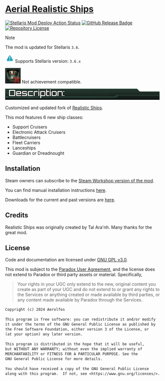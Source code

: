 # [Aerial Realistic Ships](https://steamcommunity.com/sharedfiles/filedetails/?id=2815979895)

[![Stellaris Mod Deploy Action Status](https://github.com/aerolfos/aerial_realistic_ships/actions/workflows/deployStellarisMod.yml/badge.svg)](https://github.com/aerolfos/aerial_realistic_ships/actions/workflows/deployStellarisMod.yml)
[![GitHub Release Badge](https://img.shields.io/github/v/release/aerolfos/aerial_realistic_ships?logo=github&style=flat)](https://github.com/Aerolfos/aerial_realistic_ships/releases/latest)
[![Repository License](https://img.shields.io/github/license/aerolfos/aerial_realistic_ships?style=flat&color=brightgreen)](LICENSE)
<!---[![Discord](https://img.shields.io/discord/739835273969664050?style=flat&label=Discord&logo=discord&logoColor=white&color=7289DA)](https://discord.com/invite/xUrG9wh)--->

> [!NOTE]
> The mod is updated for Stellaris `3.6`.

![Blue Triangle](https://raw.githubusercontent.com/Aerolfos/stellaris_mod_deploy_action/main/assets/blue_caution_triangle.png) Supports Stellaris version: `3.6.x`

![No Achievement Icon](https://raw.githubusercontent.com/Aerolfos/stellaris_mod_deploy_action/main/assets/not_victorious_small.png) Not achievement compatible.

![Description:](https://raw.githubusercontent.com/Aerolfos/stellaris_mod_deploy_action/main/assets/header_description_1.png)

Customized and updated fork of [Realistic Ships](https://steamcommunity.com/sharedfiles/filedetails/?id=725596168).

This mod features 6 new ship classes:

- Support Cruisers
- Electronic Attack Cruisers
- Battlecruisers
- Fleet Carriers
- Lanceships
- Guardian or Dreadnought


## Installation
Steam owners can subscribe to the [Steam Workshop version of the mod](https://steamcommunity.com/sharedfiles/filedetails/?id=2815979895).

You can find manual installation instructions [here](https://github.com/Aerolfos/stellaris_mod_deploy_action/wiki/Mod-Installation).

Downloads for the current and past versions are [here](https://github.com/Aerolfos/aerial_realistic_ships/releases).

## Credits
Realistic Ships was originally created by Tal Ara'nh. Many thanks for the great mod.

## License
Code and documentation are licensed under [GNU GPL v3.0](LICENSE). 

This mod is subject to the [Paradox User Agreement](https://legal.paradoxplaza.com/eula), and the license does not extend to Paradox or third party assets or material. Specifically,

> Your rights in your UGC only extend to the new, original content you create as part of your UGC and do not extend to or grant any rights to the Services or anything created or made available by third parties, or any content made available by Paradox through the Services.

    Copyright (c) 2024 Aerolfos

    This program is free software: you can redistribute it and/or modify
    it under the terms of the GNU General Public License as published by
    the Free Software Foundation, either version 3 of the License, or
    (at your option) any later version.

    This program is distributed in the hope that it will be useful,
    but WITHOUT ANY WARRANTY; without even the implied warranty of
    MERCHANTABILITY or FITNESS FOR A PARTICULAR PURPOSE. See the
    GNU General Public License for more details.

    You should have received a copy of the GNU General Public License
    along with this program.  If not, see <https://www.gnu.org/licenses/>.
